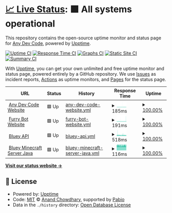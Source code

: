 # [📈 Live Status](https://status.anydevcode.com): <!--live status--> **🟩 All systems operational**

This repository contains the open-source uptime monitor and status page for [Any Dev Code](https://anydevcode.com), powered by [Upptime](https://github.com/upptime/upptime).

[![Uptime CI](https://github.com/anydevcode/status.anydevcode.com/workflows/Uptime%20CI/badge.svg)](https://github.com/anydevcode/status.anydevcode.com/actions?query=workflow%3A%22Uptime+CI%22)
[![Response Time CI](https://github.com/anydevcode/status.anydevcode.com/workflows/Response%20Time%20CI/badge.svg)](https://github.com/anydevcode/status.anydevcode.com/actions?query=workflow%3A%22Response+Time+CI%22)
[![Graphs CI](https://github.com/anydevcode/status.anydevcode.com/workflows/Graphs%20CI/badge.svg)](https://github.com/anydevcode/status.anydevcode.com/actions?query=workflow%3A%22Graphs+CI%22)
[![Static Site CI](https://github.com/anydevcode/status.anydevcode.com/workflows/Static%20Site%20CI/badge.svg)](https://github.com/anydevcode/status.anydevcode.com/actions?query=workflow%3A%22Static+Site+CI%22)
[![Summary CI](https://github.com/anydevcode/status.anydevcode.com/workflows/Summary%20CI/badge.svg)](https://github.com/anydevcode/status.anydevcode.com/actions?query=workflow%3A%22Summary+CI%22)

With [Upptime](https://upptime.js.org), you can get your own unlimited and free uptime monitor and status page, powered entirely by a GitHub repository. We use [Issues](https://github.com/anydevcode/status.anydevcode.com/issues) as incident reports, [Actions](https://github.com/anydevcode/status.anydevcode.com/actions) as uptime monitors, and [Pages](https://status.anydevcode.com) for the status page.

<!--start: status pages-->
<!-- This summary is generated by Upptime (https://github.com/upptime/upptime) -->
<!-- Do not edit this manually, your changes will be overwritten -->
<!-- prettier-ignore -->
| URL | Status | History | Response Time | Uptime |
| --- | ------ | ------- | ------------- | ------ |
| <img alt="" src="https://api.mdcdev.me/v2/github/users/anydevcode/avatar" height="13"> [Any Dev Code Website](https://anydevcode.com) | 🟩 Up | [any-dev-code-website.yml](https://github.com/AnyDevCode/status.anydevcode.com/commits/HEAD/history/any-dev-code-website.yml) | <details><summary><img alt="Response time graph" src="./graphs/any-dev-code-website/response-time-week.png" height="20"> 185ms</summary><br><a href="https://status.anydevcode.com/history/any-dev-code-website"><img alt="Response time 177" src="https://img.shields.io/endpoint?url=https%3A%2F%2Fraw.githubusercontent.com%2FAnyDevCode%2Fstatus.anydevcode.com%2FHEAD%2Fapi%2Fany-dev-code-website%2Fresponse-time.json"></a><br><a href="https://status.anydevcode.com/history/any-dev-code-website"><img alt="24-hour response time 165" src="https://img.shields.io/endpoint?url=https%3A%2F%2Fraw.githubusercontent.com%2FAnyDevCode%2Fstatus.anydevcode.com%2FHEAD%2Fapi%2Fany-dev-code-website%2Fresponse-time-day.json"></a><br><a href="https://status.anydevcode.com/history/any-dev-code-website"><img alt="7-day response time 185" src="https://img.shields.io/endpoint?url=https%3A%2F%2Fraw.githubusercontent.com%2FAnyDevCode%2Fstatus.anydevcode.com%2FHEAD%2Fapi%2Fany-dev-code-website%2Fresponse-time-week.json"></a><br><a href="https://status.anydevcode.com/history/any-dev-code-website"><img alt="30-day response time 177" src="https://img.shields.io/endpoint?url=https%3A%2F%2Fraw.githubusercontent.com%2FAnyDevCode%2Fstatus.anydevcode.com%2FHEAD%2Fapi%2Fany-dev-code-website%2Fresponse-time-month.json"></a><br><a href="https://status.anydevcode.com/history/any-dev-code-website"><img alt="1-year response time 177" src="https://img.shields.io/endpoint?url=https%3A%2F%2Fraw.githubusercontent.com%2FAnyDevCode%2Fstatus.anydevcode.com%2FHEAD%2Fapi%2Fany-dev-code-website%2Fresponse-time-year.json"></a></details> | <details><summary><a href="https://status.anydevcode.com/history/any-dev-code-website">100.00%</a></summary><a href="https://status.anydevcode.com/history/any-dev-code-website"><img alt="All-time uptime 100.00%" src="https://img.shields.io/endpoint?url=https%3A%2F%2Fraw.githubusercontent.com%2FAnyDevCode%2Fstatus.anydevcode.com%2FHEAD%2Fapi%2Fany-dev-code-website%2Fuptime.json"></a><br><a href="https://status.anydevcode.com/history/any-dev-code-website"><img alt="24-hour uptime 100.00%" src="https://img.shields.io/endpoint?url=https%3A%2F%2Fraw.githubusercontent.com%2FAnyDevCode%2Fstatus.anydevcode.com%2FHEAD%2Fapi%2Fany-dev-code-website%2Fuptime-day.json"></a><br><a href="https://status.anydevcode.com/history/any-dev-code-website"><img alt="7-day uptime 100.00%" src="https://img.shields.io/endpoint?url=https%3A%2F%2Fraw.githubusercontent.com%2FAnyDevCode%2Fstatus.anydevcode.com%2FHEAD%2Fapi%2Fany-dev-code-website%2Fuptime-week.json"></a><br><a href="https://status.anydevcode.com/history/any-dev-code-website"><img alt="30-day uptime 100.00%" src="https://img.shields.io/endpoint?url=https%3A%2F%2Fraw.githubusercontent.com%2FAnyDevCode%2Fstatus.anydevcode.com%2FHEAD%2Fapi%2Fany-dev-code-website%2Fuptime-month.json"></a><br><a href="https://status.anydevcode.com/history/any-dev-code-website"><img alt="1-year uptime 100.00%" src="https://img.shields.io/endpoint?url=https%3A%2F%2Fraw.githubusercontent.com%2FAnyDevCode%2Fstatus.anydevcode.com%2FHEAD%2Fapi%2Fany-dev-code-website%2Fuptime-year.json"></a></details>
| <img alt="" src="https://icon.horse/icon/furry.anydevcode.com" height="13"> [Furry Bot Website](https://furry.anydevcode.com) | 🟩 Up | [furry-bot-website.yml](https://github.com/AnyDevCode/status.anydevcode.com/commits/HEAD/history/furry-bot-website.yml) | <details><summary><img alt="Response time graph" src="./graphs/furry-bot-website/response-time-week.png" height="20"> 191ms</summary><br><a href="https://status.anydevcode.com/history/furry-bot-website"><img alt="Response time 175" src="https://img.shields.io/endpoint?url=https%3A%2F%2Fraw.githubusercontent.com%2FAnyDevCode%2Fstatus.anydevcode.com%2FHEAD%2Fapi%2Ffurry-bot-website%2Fresponse-time.json"></a><br><a href="https://status.anydevcode.com/history/furry-bot-website"><img alt="24-hour response time 228" src="https://img.shields.io/endpoint?url=https%3A%2F%2Fraw.githubusercontent.com%2FAnyDevCode%2Fstatus.anydevcode.com%2FHEAD%2Fapi%2Ffurry-bot-website%2Fresponse-time-day.json"></a><br><a href="https://status.anydevcode.com/history/furry-bot-website"><img alt="7-day response time 191" src="https://img.shields.io/endpoint?url=https%3A%2F%2Fraw.githubusercontent.com%2FAnyDevCode%2Fstatus.anydevcode.com%2FHEAD%2Fapi%2Ffurry-bot-website%2Fresponse-time-week.json"></a><br><a href="https://status.anydevcode.com/history/furry-bot-website"><img alt="30-day response time 175" src="https://img.shields.io/endpoint?url=https%3A%2F%2Fraw.githubusercontent.com%2FAnyDevCode%2Fstatus.anydevcode.com%2FHEAD%2Fapi%2Ffurry-bot-website%2Fresponse-time-month.json"></a><br><a href="https://status.anydevcode.com/history/furry-bot-website"><img alt="1-year response time 175" src="https://img.shields.io/endpoint?url=https%3A%2F%2Fraw.githubusercontent.com%2FAnyDevCode%2Fstatus.anydevcode.com%2FHEAD%2Fapi%2Ffurry-bot-website%2Fresponse-time-year.json"></a></details> | <details><summary><a href="https://status.anydevcode.com/history/furry-bot-website">100.00%</a></summary><a href="https://status.anydevcode.com/history/furry-bot-website"><img alt="All-time uptime 100.00%" src="https://img.shields.io/endpoint?url=https%3A%2F%2Fraw.githubusercontent.com%2FAnyDevCode%2Fstatus.anydevcode.com%2FHEAD%2Fapi%2Ffurry-bot-website%2Fuptime.json"></a><br><a href="https://status.anydevcode.com/history/furry-bot-website"><img alt="24-hour uptime 100.00%" src="https://img.shields.io/endpoint?url=https%3A%2F%2Fraw.githubusercontent.com%2FAnyDevCode%2Fstatus.anydevcode.com%2FHEAD%2Fapi%2Ffurry-bot-website%2Fuptime-day.json"></a><br><a href="https://status.anydevcode.com/history/furry-bot-website"><img alt="7-day uptime 100.00%" src="https://img.shields.io/endpoint?url=https%3A%2F%2Fraw.githubusercontent.com%2FAnyDevCode%2Fstatus.anydevcode.com%2FHEAD%2Fapi%2Ffurry-bot-website%2Fuptime-week.json"></a><br><a href="https://status.anydevcode.com/history/furry-bot-website"><img alt="30-day uptime 100.00%" src="https://img.shields.io/endpoint?url=https%3A%2F%2Fraw.githubusercontent.com%2FAnyDevCode%2Fstatus.anydevcode.com%2FHEAD%2Fapi%2Ffurry-bot-website%2Fuptime-month.json"></a><br><a href="https://status.anydevcode.com/history/furry-bot-website"><img alt="1-year uptime 100.00%" src="https://img.shields.io/endpoint?url=https%3A%2F%2Fraw.githubusercontent.com%2FAnyDevCode%2Fstatus.anydevcode.com%2FHEAD%2Fapi%2Ffurry-bot-website%2Fuptime-year.json"></a></details>
| <img alt="" src="https://i.pinimg.com/originals/dc/cb/e7/dccbe770e822e1f4f7337aba88548f09.png" height="13"> [Bluey API](https://blueyapi.de) | 🟩 Up | [bluey-api.yml](https://github.com/AnyDevCode/status.anydevcode.com/commits/HEAD/history/bluey-api.yml) | <details><summary><img alt="Response time graph" src="./graphs/bluey-api/response-time-week.png" height="20"> 518ms</summary><br><a href="https://status.anydevcode.com/history/bluey-api"><img alt="Response time 530" src="https://img.shields.io/endpoint?url=https%3A%2F%2Fraw.githubusercontent.com%2FAnyDevCode%2Fstatus.anydevcode.com%2FHEAD%2Fapi%2Fbluey-api%2Fresponse-time.json"></a><br><a href="https://status.anydevcode.com/history/bluey-api"><img alt="24-hour response time 548" src="https://img.shields.io/endpoint?url=https%3A%2F%2Fraw.githubusercontent.com%2FAnyDevCode%2Fstatus.anydevcode.com%2FHEAD%2Fapi%2Fbluey-api%2Fresponse-time-day.json"></a><br><a href="https://status.anydevcode.com/history/bluey-api"><img alt="7-day response time 518" src="https://img.shields.io/endpoint?url=https%3A%2F%2Fraw.githubusercontent.com%2FAnyDevCode%2Fstatus.anydevcode.com%2FHEAD%2Fapi%2Fbluey-api%2Fresponse-time-week.json"></a><br><a href="https://status.anydevcode.com/history/bluey-api"><img alt="30-day response time 530" src="https://img.shields.io/endpoint?url=https%3A%2F%2Fraw.githubusercontent.com%2FAnyDevCode%2Fstatus.anydevcode.com%2FHEAD%2Fapi%2Fbluey-api%2Fresponse-time-month.json"></a><br><a href="https://status.anydevcode.com/history/bluey-api"><img alt="1-year response time 530" src="https://img.shields.io/endpoint?url=https%3A%2F%2Fraw.githubusercontent.com%2FAnyDevCode%2Fstatus.anydevcode.com%2FHEAD%2Fapi%2Fbluey-api%2Fresponse-time-year.json"></a></details> | <details><summary><a href="https://status.anydevcode.com/history/bluey-api">100.00%</a></summary><a href="https://status.anydevcode.com/history/bluey-api"><img alt="All-time uptime 99.84%" src="https://img.shields.io/endpoint?url=https%3A%2F%2Fraw.githubusercontent.com%2FAnyDevCode%2Fstatus.anydevcode.com%2FHEAD%2Fapi%2Fbluey-api%2Fuptime.json"></a><br><a href="https://status.anydevcode.com/history/bluey-api"><img alt="24-hour uptime 100.00%" src="https://img.shields.io/endpoint?url=https%3A%2F%2Fraw.githubusercontent.com%2FAnyDevCode%2Fstatus.anydevcode.com%2FHEAD%2Fapi%2Fbluey-api%2Fuptime-day.json"></a><br><a href="https://status.anydevcode.com/history/bluey-api"><img alt="7-day uptime 100.00%" src="https://img.shields.io/endpoint?url=https%3A%2F%2Fraw.githubusercontent.com%2FAnyDevCode%2Fstatus.anydevcode.com%2FHEAD%2Fapi%2Fbluey-api%2Fuptime-week.json"></a><br><a href="https://status.anydevcode.com/history/bluey-api"><img alt="30-day uptime 99.84%" src="https://img.shields.io/endpoint?url=https%3A%2F%2Fraw.githubusercontent.com%2FAnyDevCode%2Fstatus.anydevcode.com%2FHEAD%2Fapi%2Fbluey-api%2Fuptime-month.json"></a><br><a href="https://status.anydevcode.com/history/bluey-api"><img alt="1-year uptime 99.84%" src="https://img.shields.io/endpoint?url=https%3A%2F%2Fraw.githubusercontent.com%2FAnyDevCode%2Fstatus.anydevcode.com%2FHEAD%2Fapi%2Fbluey-api%2Fuptime-year.json"></a></details>
| <img alt="" src="https://www.freeiconspng.com/thumbs/minecraft-png-icon/minecraft-icon-0.png" height="13"> [Bluey Minecraft Server Java](mc.bluey.site) | 🟩 Up | [bluey-minecraft-server-java.yml](https://github.com/AnyDevCode/status.anydevcode.com/commits/HEAD/history/bluey-minecraft-server-java.yml) | <details><summary><img alt="Response time graph" src="./graphs/bluey-minecraft-server-java/response-time-week.png" height="20"> 116ms</summary><br><a href="https://status.anydevcode.com/history/bluey-minecraft-server-java"><img alt="Response time 117" src="https://img.shields.io/endpoint?url=https%3A%2F%2Fraw.githubusercontent.com%2FAnyDevCode%2Fstatus.anydevcode.com%2FHEAD%2Fapi%2Fbluey-minecraft-server-java%2Fresponse-time.json"></a><br><a href="https://status.anydevcode.com/history/bluey-minecraft-server-java"><img alt="24-hour response time 117" src="https://img.shields.io/endpoint?url=https%3A%2F%2Fraw.githubusercontent.com%2FAnyDevCode%2Fstatus.anydevcode.com%2FHEAD%2Fapi%2Fbluey-minecraft-server-java%2Fresponse-time-day.json"></a><br><a href="https://status.anydevcode.com/history/bluey-minecraft-server-java"><img alt="7-day response time 116" src="https://img.shields.io/endpoint?url=https%3A%2F%2Fraw.githubusercontent.com%2FAnyDevCode%2Fstatus.anydevcode.com%2FHEAD%2Fapi%2Fbluey-minecraft-server-java%2Fresponse-time-week.json"></a><br><a href="https://status.anydevcode.com/history/bluey-minecraft-server-java"><img alt="30-day response time 117" src="https://img.shields.io/endpoint?url=https%3A%2F%2Fraw.githubusercontent.com%2FAnyDevCode%2Fstatus.anydevcode.com%2FHEAD%2Fapi%2Fbluey-minecraft-server-java%2Fresponse-time-month.json"></a><br><a href="https://status.anydevcode.com/history/bluey-minecraft-server-java"><img alt="1-year response time 117" src="https://img.shields.io/endpoint?url=https%3A%2F%2Fraw.githubusercontent.com%2FAnyDevCode%2Fstatus.anydevcode.com%2FHEAD%2Fapi%2Fbluey-minecraft-server-java%2Fresponse-time-year.json"></a></details> | <details><summary><a href="https://status.anydevcode.com/history/bluey-minecraft-server-java">100.00%</a></summary><a href="https://status.anydevcode.com/history/bluey-minecraft-server-java"><img alt="All-time uptime 98.15%" src="https://img.shields.io/endpoint?url=https%3A%2F%2Fraw.githubusercontent.com%2FAnyDevCode%2Fstatus.anydevcode.com%2FHEAD%2Fapi%2Fbluey-minecraft-server-java%2Fuptime.json"></a><br><a href="https://status.anydevcode.com/history/bluey-minecraft-server-java"><img alt="24-hour uptime 100.00%" src="https://img.shields.io/endpoint?url=https%3A%2F%2Fraw.githubusercontent.com%2FAnyDevCode%2Fstatus.anydevcode.com%2FHEAD%2Fapi%2Fbluey-minecraft-server-java%2Fuptime-day.json"></a><br><a href="https://status.anydevcode.com/history/bluey-minecraft-server-java"><img alt="7-day uptime 100.00%" src="https://img.shields.io/endpoint?url=https%3A%2F%2Fraw.githubusercontent.com%2FAnyDevCode%2Fstatus.anydevcode.com%2FHEAD%2Fapi%2Fbluey-minecraft-server-java%2Fuptime-week.json"></a><br><a href="https://status.anydevcode.com/history/bluey-minecraft-server-java"><img alt="30-day uptime 98.15%" src="https://img.shields.io/endpoint?url=https%3A%2F%2Fraw.githubusercontent.com%2FAnyDevCode%2Fstatus.anydevcode.com%2FHEAD%2Fapi%2Fbluey-minecraft-server-java%2Fuptime-month.json"></a><br><a href="https://status.anydevcode.com/history/bluey-minecraft-server-java"><img alt="1-year uptime 98.15%" src="https://img.shields.io/endpoint?url=https%3A%2F%2Fraw.githubusercontent.com%2FAnyDevCode%2Fstatus.anydevcode.com%2FHEAD%2Fapi%2Fbluey-minecraft-server-java%2Fuptime-year.json"></a></details>

<!--end: status pages-->

[**Visit our status website →**](https://status.anydevcode.com)

## 📄 License

- Powered by: [Upptime](https://github.com/upptime/upptime)
- Code: [MIT](./LICENSE) © [Anand Chowdhary](https://anandchowdhary.com), supported by [Pabio](https://pabio.com)
- Data in the `./history` directory: [Open Database License](https://opendatacommons.org/licenses/odbl/1-0/)
